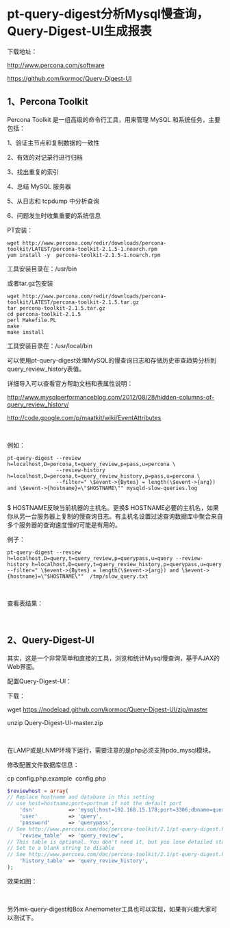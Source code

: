 


# pt-query-digest分析Mysql慢查询，Query-Digest-UI生成报表




下载地址：

http://www.percona.com/software

https://github.com/kormoc/Query-Digest-UI




## 1、Percona Toolkit

Percona
Toolkit 是一组高级的命令行工具，用来管理 MySQL 和系统任务，主要包括：

1、验证主节点和复制数据的一致性

2、有效的对记录行进行归档

3、找出重复的索引

4、总结 MySQL 服务器

5、从日志和 tcpdump 中分析查询

6、问题发生时收集重要的系统信息

PT安装：

```
wget http://www.percona.com/redir/downloads/percona-toolkit/LATEST/percona-toolkit-2.1.5-1.noarch.rpm
yum install -y  percona-toolkit-2.1.5-1.noarch.rpm
```
工具安装目录在：/usr/bin

或者tar.gz包安装
```
wget http://www.percona.com/redir/downloads/percona-toolkit/LATEST/percona-toolkit-2.1.5.tar.gz
tar percona-toolkit-2.1.5.tar.gz
cd percona-toolkit-2.1.5
perl Makefile.PL
make
make install
```
工具安装目录在：/usr/local/bin

可以使用pt-query-digest处理MySQL的慢查询日志和存储历史审查趋势分析到query_review_history表值。

详细导入可以查看官方帮助文档和表属性说明：

http://www.mysqlperformanceblog.com/2012/08/28/hidden-columns-of-query_review_history/

http://code.google.com/p/maatkit/wiki/EventAttributes

 

例如：
```
pt-query-digest --review h=localhost,D=percona,t=query_review,p=pass,u=percona \
                --review-history h=localhost,D=percona,t=query_review_history,p=pass,u=percona \
                --filter=" \$event->{Bytes} = length(\$event->{arg}) and \$event->{hostname}=\"$HOSTNAME\"" mysqld-slow-queries.log
 
```
$ HOSTNAME反映当前机器的主机名。更换$ HOSTNAME必要的主机名，如果你从另一台服务器上复制的慢查询日志。有主机名设置过滤查询数据库中聚合来自多个服务器的查询速度慢的可能是有用的。

例子：

```
pt-query-digest --review  h=localhost,D=query,t=query_review,p=querypass,u=query --review-history h=localhost,D=query,t=query_review_history,p=querypass,u=query   --filter=" \$event->{Bytes} = length(\$event->{arg}) and \$event->{hostname}=\"$HOSTNAME\""  /tmp/slow_query.txt
```

 

查看表结果：



 

## 2、Query-Digest-UI

其实，这是一个非常简单和直接的工具，浏览和统计Mysql慢查询，基于AJAX的Web界面。

配置Query-Digest-UI：

下载：

wget https://nodeload.github.com/kormoc/Query-Digest-UI/zip/master

unzip Query-Digest-UI-master.zip

 

在LAMP或是LNMP环境下运行，需要注意的是php必须支持pdo_mysql模块。

修改配置文件数据库信息：

cp config.php.example  config.php

```php 
$reviewhost = array(
// Replace hostname and database in this setting
// use host=hostname;port=portnum if not the default port
    'dsn'           => 'mysql:host=192.168.15.178;port=3306;dbname=query',
    'user'          => 'query',
    'password'      => 'querypass',
// See http://www.percona.com/doc/percona-toolkit/2.1/pt-query-digest.html#cmdoption-pt-query-digest--review
    'review_table'  => 'query_review',
// This table is optional. You don't need it, but you lose detailed stats
// Set to a blank string to disable
// See http://www.percona.com/doc/percona-toolkit/2.1/pt-query-digest.html#cmdoption-pt-query-digest--review-history
    'history_table' => 'query_review_history',
);
```

效果如图：



 

另外mk-query-digest和Box Anemometer工具也可以实现，如果有兴趣大家可以测试下。

 


